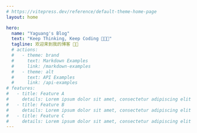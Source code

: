 ```yaml
---
# https://vitepress.dev/reference/default-theme-home-page
layout: home

hero:
  name: "Yaguang's Blog"
  text: "Keep Thinking, Keep Coding 👨🏻‍💻"
  tagline: 欢迎来到我的博客 👏🏻
  # actions:
  #   - theme: brand
  #     text: Markdown Examples
  #     link: /markdown-examples
  #   - theme: alt
  #     text: API Examples
  #     link: /api-examples
# features:
#   - title: Feature A
#     details: Lorem ipsum dolor sit amet, consectetur adipiscing elit
#   - title: Feature B
#     details: Lorem ipsum dolor sit amet, consectetur adipiscing elit
#   - title: Feature C
#     details: Lorem ipsum dolor sit amet, consectetur adipiscing elit
---
```

